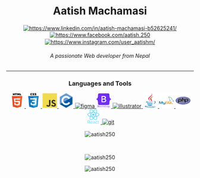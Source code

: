 <h1 align="center">Aatish Machamasi</h1>
<p align="center">
<a href="https://linkedin.com/in/https://www.linkedin.com/in/aatish-machamasi-b52625241/" target="blank"><img align="center" src="https://raw.githubusercontent.com/rahuldkjain/github-profile-readme-generator/master/src/images/icons/Social/linked-in-alt.svg" alt="https://www.linkedin.com/in/aatish-machamasi-b52625241/" height="30" width="40" /></a>
<a href="https://fb.com/https://www.facebook.com/aatish.250" target="blank"><img align="center" src="https://raw.githubusercontent.com/rahuldkjain/github-profile-readme-generator/master/src/images/icons/Social/facebook.svg" alt="https://www.facebook.com/aatish.250" height="30" width="40" /></a>
<a href="https://instagram.com/https://www.instagram.com/user_aatishm/" target="blank"><img align="center" src="https://raw.githubusercontent.com/rahuldkjain/github-profile-readme-generator/master/src/images/icons/Social/instagram.svg" alt="https://www.instagram.com/user_aatishm/" height="30" width="40" /></a>
</p>
<h6 align="center" color="grey">A passionate Web developer from Nepal</h6>

<hr>
<section>
    <div align="center">
        <h3>Languages and Tools</h3>
        <p>
            <a href="https://www.w3.org/html/" target="_blank" rel="noreferrer">
                <img src="https://raw.githubusercontent.com/devicons/devicon/master/icons/html5/html5-original-wordmark.svg" alt="html5" width="40" height="40"/>
            </a>
            <a href="https://www.w3schools.com/css/" target="_blank" rel="noreferrer">
                <img src="https://raw.githubusercontent.com/devicons/devicon/master/icons/css3/css3-original-wordmark.svg" alt="css3" width="40" height="40"/>
            </a>
            <a href="https://developer.mozilla.org/en-US/docs/Web/JavaScript" target="_blank" rel="noreferrer">
                <img src="https://raw.githubusercontent.com/devicons/devicon/master/icons/javascript/javascript-original.svg" alt="javascript" width="40" height="40"/>
            </a>
            <a href="https://www.cprogramming.com/" target="_blank" rel="noreferrer">
                <img src="https://raw.githubusercontent.com/devicons/devicon/master/icons/c/c-original.svg" alt="c" width="40" height="40"/>
            </a>
            <a href="https://www.figma.com/" target="_blank" rel="noreferrer">
                <img src="https://www.vectorlogo.zone/logos/figma/figma-icon.svg" alt="figma" width="40" height="40"/>
            </a>
            <a href="https://getbootstrap.com" target="_blank" rel="noreferrer">
                <img src="https://raw.githubusercontent.com/devicons/devicon/master/icons/bootstrap/bootstrap-plain-wordmark.svg" alt="bootstrap" width="40" height="40"/>
            </a>
            <a href="https://www.adobe.com/in/products/illustrator.html" target="_blank" rel="noreferrer">
                <img src="https://www.vectorlogo.zone/logos/adobe_illustrator/adobe_illustrator-icon.svg" alt="illustrator" width="40" height="40"/>
            </a>
            <a href="https://www.java.com" target="_blank" rel="noreferrer">
                <img src="https://raw.githubusercontent.com/devicons/devicon/master/icons/java/java-original.svg" alt="java" width="40" height="40"/>
            </a>
            <a href="https://www.mysql.com/" target="_blank" rel="noreferrer">
                <img src="https://raw.githubusercontent.com/devicons/devicon/master/icons/mysql/mysql-original-wordmark.svg" alt="mysql" width="40" height="40"/>
            </a>
            <a href="https://www.php.net" target="_blank" rel="noreferrer">
                <img src="https://raw.githubusercontent.com/devicons/devicon/master/icons/php/php-original.svg" alt="php" width="40" height="40"/>
            </a>
            <a href="https://reactjs.org/" target="_blank" rel="noreferrer">
                <img src="https://raw.githubusercontent.com/devicons/devicon/master/icons/react/react-original-wordmark.svg" alt="react" width="40" height="40"/>
            </a>
            <a href="https://git-scm.com/" target="_blank" rel="noreferrer">
                <img src="https://www.vectorlogo.zone/logos/git-scm/git-scm-icon.svg" alt="git" width="40" height="40"/>
            </a>
        </p>
    </div>
    <p align="center"><img align="center" src="https://github-readme-stats.vercel.app/api/top-langs?username=aatish250&show_icons=true&locale=en&layout=compact" alt="aatish250" /></p>
</section>
<br>
<div align="center">
    <p><img width="400px" src="https://github-readme-stats.vercel.app/api?username=aatish250&show_icons=true&locale=en" alt="aatish250" /></p>
    <p><img width="400px" src="https://github-readme-streak-stats.herokuapp.com/?user=aatish250&" alt="aatish250" /></p>
</div>
